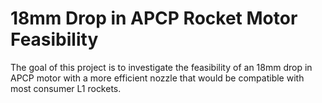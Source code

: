 # 18mm Drop in APCP Rocket Motor Feasibility
The goal of this project is to investigate the feasibility of an 18mm drop in APCP motor with a more efficient nozzle that would be compatible with most consumer L1 rockets.
